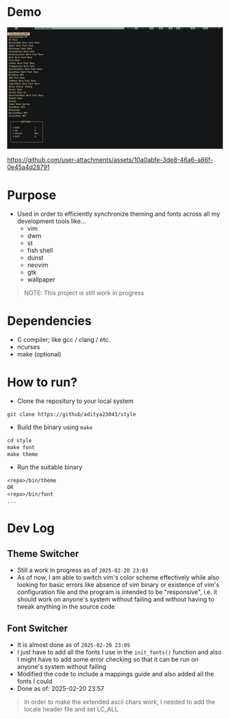 # Demo

<img src="./imgs/2025-02-21_11-43.png">

https://github.com/user-attachments/assets/10a0abfe-3de8-46a6-a86f-0e45a4d28791




# Purpose
- Used in order to efficiently synchronize theming and fonts across all my development tools like...
    - vim
    - dwm
    - st
    - fish shell
    - dunst
    - neovim
    - gtk
    - wallpaper

> NOTE: This project is still work in progress

# Dependencies
- C compiler; like gcc / clang / etc.
- ncurses
- make (optional)

# How to run?
- Clone the repository to your local system
```
git clone https://github/aditya23043/style
```
- Build the binary using `make`
```
cd style
make font
make theme
```
- Run the suitable binary
```
<repo>/bin/theme
OR
<repo>/bin/font
...
```

# Dev Log
## Theme Switcher
- Still a work in progress as of `2025-02-20 23:03`
- As of now, I am able to switch vim's color scheme effectively while also looking for basic errors like absence of vim binary or existence of vim's configuration file and the program is intended to be "responsive", i.e. it should work on anyone's system without failing and without having to tweak anything in the source code

## Font Switcher
- It is almost done as of `2025-02-20 23:05`
- I just have to add all the fonts I use in the `init_fonts()` function and also I might have to add some error checking so that it can be run on anyone's system without failing
- Modified the code to include a mappings guide and also added all the fonts I could
- Done as of: 2025-02-20 23:57
> In order to make the extended ascii chars work, I needed to add the locale header file and set LC_ALL
